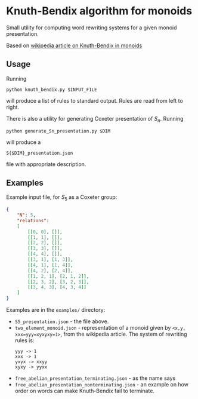 # Knuth-Bendix algorithm for monoids

Small utility for computing word rewriting systems for a given monoid presentation.

Based on [wikipedia article on Knuth-Bendix in monoids](https://en.wikipedia.org/wiki/Knuth%E2%80%93Bendix_completion_algorithm)

## Usage
Running
```
python knuth_bendix.py $INPUT_FILE
```
will produce a list of rules to standard output. Rules are read from left to right.

There is also a utility for generating Coxeter presentation of $S_n$. Running
```
python generate_Sn_presentation.py $DIM
```
will produce a
```
S{$DIM}_presentation.json
```
file with appropriate description.


## Examples

Example input file, for $S_5$ as a Coxeter group:
```json
{
    "N": 5, 
    "relations": 
    [
        [[0, 0], []],
        [[1, 1], []],
        [[2, 2], []],
        [[3, 3], []],
        [[4, 4], []],
        [[3, 1], [1, 3]],
        [[4, 1], [1, 4]],
        [[4, 2], [2, 4]],
        [[1, 2, 1], [2, 1, 2]],
        [[2, 3, 2], [3, 2, 3]],
        [[3, 4, 3], [4, 3, 4]]
    ]
}
```

Examples are in the `examples/` directory:
  - `S5_presentation.json` - the file above.
  - `two_element_monoid.json` - representation of a monoid given by
  ```<x,y, xxx=yyy=xyxyxy=1>```, from the wikipedia article. The system of rewriting rules is:
    ```
    yyy -> 1
    xxx -> 1
    yxyx -> xxyy
    xyxy -> yyxx
    ```
  - `free_abelian_presentation_terminating.json` - as the name says
  - `free_abelian_presentation_nonterminating.json` - an example on how order on words can make Knuth-Bendix fail to terminate.
  
